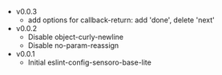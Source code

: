 - v0.0.3
    - add options for callback-return: add 'done', delete 'next'
- v0.0.2
    - Disable object-curly-newline
    - Disable no-param-reassign
- v0.0.1
    - Initial eslint-config-sensoro-base-lite